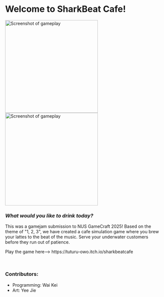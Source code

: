 <h1>Welcome to SharkBeat Cafe! </h1>

<p float="left">
  <img src="https://img.itch.zone/aW1hZ2UvMzE4MjYwNi8xOTA2ODM3OC5wbmc=/original/dlYWLH.png" alt="Screenshot of gameplay" width=300/>
  <img src="https://img.itch.zone/aW1hZ2UvMzE4MjYwNi8xOTA2ODM3OS5wbmc=/original/w6JXjq.png" alt="Screenshot of gameplay" width=300/>
</p>
<h3><i>What would you like to drink today?</i></h3>
<p>This was a gamejam submission to NUS GameCraft 2025! Based on the theme of "1, 2, 3", we have created a cafe simulation game where you brew your lattes to the beat of the music. Serve your underwater customers before they run out of patience. </p>
<p>Play the game here--> https://tuturu-owo.itch.io/sharkbeatcafe</p>
<br> 
<h3>Contributors:</h3>
<ul>
  <li>Programming: Wai Kei</li>
  <li>Art: Yee Jie</li>
</ul>
